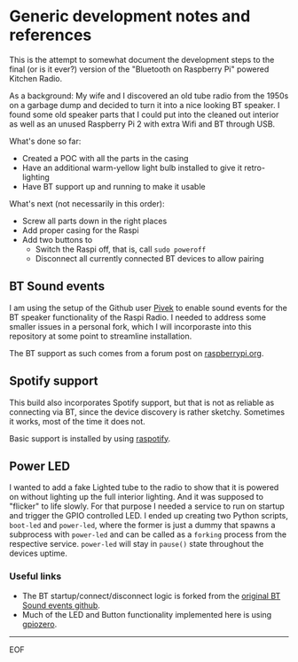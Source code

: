 # Generic development notes and references
This is the attempt to somewhat document the development steps to the final (or is it ever?) version of the "Bluetooth on Raspberry Pi" powered Kitchen Radio.

As a background: My wife and I discovered an old tube radio from the 1950s on a garbage dump and decided to turn it into a nice looking BT speaker. I found some old speaker parts that I could put into the cleaned out interior as well as an unused Raspberry Pi 2 with extra Wifi and BT through USB.

What's done so far:
- Created a POC with all the parts in the casing
- Have an additional warm-yellow light bulb installed to give it retro-lighting
- Have BT support up and running to make it usable

What's next (not necessarily in this order):
- Screw all parts down in the right places
- Add proper casing for the Raspi
- Add two buttons to
    - Switch the Raspi off, that is, call `sudo poweroff`
    - Disconnect all currently connected BT devices to allow pairing

## BT Sound events
I am using the setup of the Github user [Pivek][1] to enable sound events for the BT speaker functionality of the Raspi Radio. I needed to address some smaller issues in a personal fork, which I will incorporaste into this repository at some point to streamline installation.

The BT support as such comes from a forum post on [raspberrypi.org][2]. 
## Spotify support
This build also incorporates Spotify support, but that is not as reliable as connecting via BT, since the device discovery is rather sketchy. Sometimes it works, most of the time it does not.

Basic support is installed by using [raspotify][3].

## Power LED
I wanted to add a fake Lighted tube to the radio to show that it is powered on without lighting up the full interior lighting. And it was supposed to "flicker" to life slowly. For that purpose I needed a service to run on startup and trigger the GPIO controlled LED. I ended up creating two Python scripts, `boot-led` and `power-led`, where the former is just a dummy that spawns a subprocess with `power-led` and can be called as a `forking` process from the respective service. `power-led` will stay in `pause()` state throughout the devices uptime.

### Useful links
- The BT startup/connect/disconnect logic is forked from the [original BT Sound events github](https://github.com/Pivek/bluetooth-sound-events).
- Much of the LED and Button functionality implemented here is using [gpiozero](https://gpiozero.readthedocs.io/en/stable/index.html).


---
EOF

[//]: # (All reference links should go below this line)

[1]: https://github.com/Pivek "Github user Pivek"
[2]: https://www.raspberrypi.org/forums/viewtopic.php?f=35&t=235519 "Yet another Raspi BT tutorial"
[3]: https://github.com/dtcooper/raspotify "Using a Rasspberry Pi as a Spotify sink"